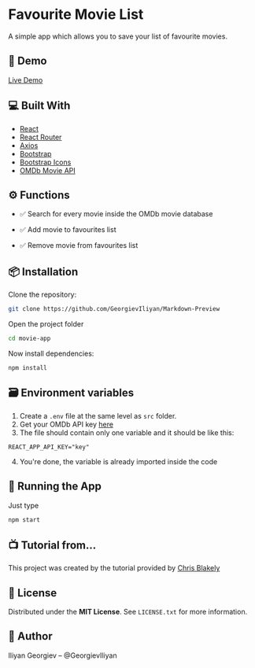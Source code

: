 # Favourite Movie List

A simple app which allows you to save your list of favourite movies.
## 🚀 Demo

[Live Demo](https://favourite-movies-list-iliyan.netlify.app/)

## 💻 Built With
* [React](https://reactjs.org/)
* [React Router](https://reactrouter.com/)
* [Axios](https://axios-http.com/)
* [Bootstrap](https://getbootstrap.com/)
* [Bootstrap Icons](https://icons.getbootstrap.com/)
* [OMDb Movie API](https://www.omdbapi.com/)

## ⚙️ Functions

* ✅ Search for every movie inside the OMDb movie database

* ✅ Add movie to favourites list

* ✅ Remove movie from favourites list


## 📦 Installation

Clone the repository:

```bash
git clone https://github.com/GeorgievIliyan/Markdown-Preview
```

Open the project folder
```bash
cd movie-app
```

Now install dependencies:
```
npm install
```

## 🗃️ Environment variables
1. Create a `.env` file at the same level as `src` folder.
2. Get your OMDb API key [here](https://www.omdbapi.com/apikey.aspx)
3. The file should contain only one variable and it should be like this: 
```.env
REACT_APP_API_KEY="key"
```
4. You're done, the variable is already imported inside the code

## 🔧 Running the App

Just type
```bash
npm start
```

## 📺 Tutorial from...
This project was created by the tutorial provided by [Chris Blakely](https://www.youtube.com/@ChrisBlakely)

## 📄 License

Distributed under the **MIT License**. See `LICENSE.txt` for more information.

## 👤 Author

Iliyan Georgiev – @GeorgievIliyan